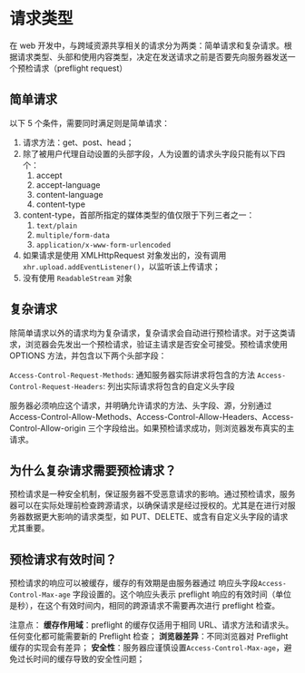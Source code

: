 # 请求类型

在 web 开发中，与跨域资源共享相关的请求分为两类：简单请求和复杂请求。根据请求类型、头部和使用内容类型，决定在发送请求之前是否要先向服务器发送一个预检请求（preflight request）

## 简单请求

以下 5 个条件，需要同时满足则是简单请求：

1. 请求方法：get、post、head；
2. 除了被用户代理自动设置的头部字段，人为设置的请求头字段只能有以下四个：
   1. accept
   2. accept-language
   3. content-language
   4. content-type
3. content-type，首部所指定的媒体类型的值仅限于下列三者之一：
   1. `text/plain`
   2. `multiple/form-data`
   3. `application/x-www-form-urlencoded`
4. 如果请求是使用 XMLHttpRequest 对象发出的，没有调用 `xhr.upload.addEventListener()`，以监听该上传请求；
5. 没有使用 `ReadableStream` 对象

## 复杂请求

除简单请求以外的请求均为复杂请求，复杂请求会自动进行预检请求。对于这类请求，浏览器会先发出一个预检请求，验证主请求是否安全可接受。预检请求使用 OPTIONS 方法，并包含以下两个头部字段：

`Access-Control-Request-Methods`: 通知服务器实际讲求将包含的方法
`Access-Control-Request-Headers`: 列出实际请求将包含的自定义头字段

服务器必须响应这个请求，并明确允许请求的方法、头字段、源，分别通过
Access-Control-Allow-Methods、Access-Control-Allow-Headers、Access-Control-Allow-origin 三个字段给出。如果预检请求成功，则浏览器发布真实的主请求。

## 为什么复杂请求需要预检请求？

预检请求是一种安全机制，保证服务器不受恶意请求的影响。通过预检请求，服务器可以在实际处理前检查跨源请求，以确保请求是经过授权的。尤其是在进行对服务器数据更大影响的请求类型，如 PUT、DELETE、或含有自定义头字段的请求尤其重要。

## 预检请求有效时间？

预检请求的响应可以被缓存，缓存的有效期是由服务器通过 响应头字段`Access-Control-Max-age` 字段设置的。这个响应头表示 preflight 响应的有效时间（单位是秒），在这个有效时间内，相同的跨源请求不需要再次进行 preflight 检查。

注意点：
**缓存作用域**：preflight 的缓存仅适用于相同 URL、请求方法和请求头。任何变化都可能需要新的 Preflight 检查；
**浏览器差异**：不同浏览器对 Preflight 缓存的实现会有差异；
**安全性**：服务器应谨慎设置`Access-Control-Max-age`，避免过长时间的缓存导致的安全性问题；
